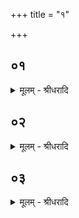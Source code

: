 +++
title = "१"

+++


## ०१
<details><summary>मूलम् - श्रीधरादि</summary>

तद्य᳘था ह वै᳘॥  
(वा ऽ) इद᳘ᳫँ᳘ रथचक्रं᳘ वा कौलालचक्रम्वा᳘ प्रतिष्ठितङ्क्र᳘न्देदेव᳘ᳫँ᳘ है᳘वेमे᳘ लोका ऽअ᳘ध्रुवा ऽअ᳘प्रतिष्ठिता ऽआसुः॥
</details>

## ०२
<details><summary>मूलम् - श्रीधरादि</summary>

स᳘ ह प्रजा᳘पतिरीक्षा᳘ञ्चक्रे॥  
कथ᳘न्न्विमे᳘[[!!]] लोका᳘ ध्रुवाः प्र᳘तिष्ठिताः स्युरि᳘ति स᳘ ऽएभि᳘श्चैव प᳘र्व्वतैर्न्नदी᳘भिश्चेमा᳘मदृᳫँ᳭ हद्व᳘योभिश्च म᳘रीचिभिश्चान्त᳘रिक्षञ्जीमू᳘तैश्च न᳘क्षत्रैश्च दि᳘वम्॥
</details>

## ०३
<details><summary>मूलम् - श्रीधरादि</summary>

(ᳫँ᳭) स म᳘ह ऽइ᳘ति व्या᳘हरत्॥  
(त्प) पश᳘वो वै म᳘हस्त᳘स्माद्य᳘स्यैते᳘ बह᳘वो भ᳘वन्ति भू᳘यिष्ठमस्य कु᳘ले महीयन्ते बह᳘वो ह वा᳘ ऽअस्यैते᳘ भवन्ति भू᳘यिष्ठᳫँ᳭ हास्य कु᳘ले महीयन्ते त᳘स्माद्य᳘द्येनमाय᳘तनाद्बाधेरन्वा[[!!]] प्र᳘ वा याप᳘येयुरग्निहोत्र᳘ᳫँ᳘ हुत्वा म᳘ह ऽइत्यु᳘पतिष्ठेत प्र᳘ति प्रज᳘या पशुभिस्तिष्ठति᳘[[!!]] नाय᳘तनाच्च्यवते॥
</details>